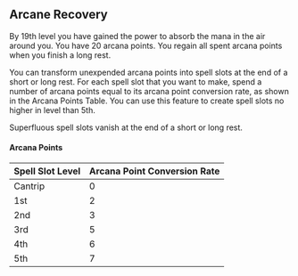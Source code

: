 ## Arcane Recovery
By 19th level you have gained the power to absorb the mana in the air around you.
You have 20 arcana points.
You regain all spent arcana points when you finish a long rest.

You can transform unexpended arcana points into spell slots at the end of a short or long rest.
For each spell slot that you want to make, spend a number of arcana points equal to its arcana point conversion rate, as shown in the Arcana Points Table.
You can use this feature to create spell slots no higher in level than 5th.

Superfluous spell slots vanish at the end of a short or long rest.

#### Arcana Points
| Spell Slot Level | Arcana Point Conversion Rate |
|------------------|------------------------------|
| Cantrip          | 0                            |
| 1st              | 2                            |
| 2nd              | 3                            |
| 3rd              | 5                            |
| 4th              | 6                            |
| 5th              | 7                            |

<!--

-<< CHANGES >>-
- moved from 2nd level to 19th
- gutted main ability, kept concept.
- copied font of magic

-<< TODO >>-
- ensure balance; playtest

-<< COMMENTARY >>-
- compared to the original ability:
-> this is more powerful, but online way late.
-> you can still generate 10 first-level spells.
-> you can, however, generate more high-level spells.
-> instead of creating 3 thirds, you can make 4 thirds.
-> you also have extra leftover when you make more fifths.

-->

